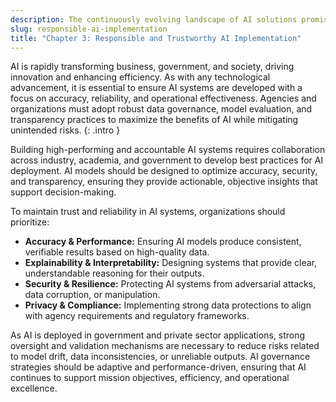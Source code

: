 ```yaml
---
description: The continuously evolving landscape of AI solutions promises to fundamentally change the way that businesses, governments, and society as a whole interact with and impact the world around us. While some of the promises of change may be years or even decades away, the technological possibilities represent exciting opportunities. As AI continues to evolve, AI practitioners must carefully consider the impact of AI on the people who interact with it and are affected by it. 
slug: responsible-ai-implementation
title: "Chapter 3: Responsible and Trustworthy AI Implementation"
---
```


<!-- AI’s continually evolving landscape promises to change businesses, governments, society, and the world around us. Like with development of any other technology, we must carefully consider how AI affects the people who use it and are impacted by it. -->

AI is rapidly transforming business, government, and society, driving innovation and enhancing efficiency. As with any technological advancement, it is essential to ensure AI systems are developed with a focus on accuracy, reliability, and operational effectiveness. Agencies and organizations must adopt robust data governance, model evaluation, and transparency practices to maximize the benefits of AI while mitigating unintended risks.
{: .intro }

Building high-performing and accountable AI systems requires collaboration across industry, academia, and government to develop best practices for AI deployment. AI models should be designed to optimize accuracy, security, and transparency, ensuring they provide actionable, objective insights that support decision-making.

To maintain trust and reliability in AI systems, organizations should prioritize:
- **Accuracy & Performance:** Ensuring AI models produce consistent, verifiable results based on high-quality data.
- **Explainability & Interpretability:** Designing systems that provide clear, understandable reasoning for their outputs.
- **Security & Resilience:** Protecting AI systems from adversarial attacks, data corruption, or manipulation.
- **Privacy & Compliance:** Implementing strong data protections to align with agency requirements and regulatory frameworks.

As AI is deployed in government and private sector applications, strong oversight and validation mechanisms are necessary to reduce risks related to model drift, data inconsistencies, or unreliable outputs. AI governance strategies should be adaptive and performance-driven, ensuring that AI continues to support mission objectives, efficiency, and operational excellence.


<!-- Building responsible and trustworthy AI systems is an ongoing area of study. Industry, academia, civil society groups, and government entities are working to establish norms and best practices. The National Institute of Standards [defines](https://www.nist.gov/programs-projects/trustworthy-and-responsible-ai) the essential building blocks of AI responsibility and trustworthiness to include accuracy, explainability and interpretability, privacy, reliability, robustness, safety, security, and importantly the mitigation of harmful bias. These building blocks raise important questions for every AI system such as “safety for whom?” or “how reliable is good enough?” -->

<!-- An essential (but not solely sufficient) practice that can help answer these important questions, and enable responsible and trustworthy AI is to ensure that diversity, equity, inclusion, and accessibility (DEIA) are prioritized and promoted throughout the design, development, implementation, iteration, and ongoing monitoring after deployment. Unintended, even negligent, negative impacts will likely occur without developing responsible and trustworthy AI practices with strong DEIA practices.  -->

<!-- Some of the worst negative impacts are due to harmful biases in AI system outcomes, including many cases where AI further entrenches inequality in both the private and public sectors. One of the key ways the outcomes of AI systems become biased is by not carefully curating, evaluating, and monitoring the underlying data and subsequent outcomes. Without this preparation, there is a greater likelihood that the data used to train the AI is unrepresentative for the proposed use case. For many use cases, a biased dataset can contribute to discriminatory outcomes against people of color, women, people with disabilties, or other marginalized groups. Along with bias in the input datasets, the design of the AI system (such as what to optimize for) or simply how the results are interpreted also can cause biased outcomes. -->

<!-- An additional concern with biased outcomes is that the “black box” nature of the system obfuscates how a decision was made or the impact of certain decisions on the outcomes. Due to this, biased AI systems can easily perpetuate or even amplify existing biases and discrimination towards underserved communities. Algorithmic bias has been shown to amplify inequities in health systems and cause discriminatory harm to already marginalized groups in housing, hiring, and education. The people that build, deploy, and monitor AI systems, particularly those deploying government technology, must not ignore these harmful impacts. -->

<!-- To implement responsible AI practices, and prevent harms, including biased outcomes, AI systems must both be rigorously tested and continually monitored. Affected individuals and groups must be able to understand the decisions that are made by these systems. Because a broad set of topics such as security, privacy, and explainability are also important to the development of responsible AI, interdisciplinary and diverse teams are key to success. Interdisciplinary teams must include AI experts, other technical subject-matter experts, program-specific subject-matter experts, and of course the end-users. At the same time, a diverse team can ensure that a wide range of people with varied backgrounds and experiences are able to oversee these models and their impact. In combination, knowledgeable and diverse interdisciplinary teams can ensure that multiple perspectives are considered when developing AI. -->

<!-- This is especially true for government innovation. The government’s mission is to serve the public and when it uses AI to meet that mission, the government must take extra precautions to ensure that AI is used responsibly. Part of the challenge is that AI is evolving so quickly that frameworks, tools, and guidance will need to be continuously updated and improved as we learn more. Along with this challenge, the technology industry historically has failed to recruit, develop, support, and promote talent from underrepresented and underserved communities, exacerbating the challenge of creating diverse interdisciplinary teams. -->
